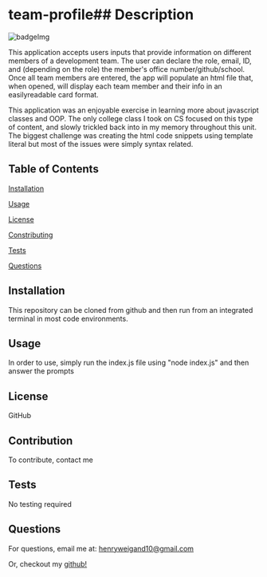# team-profile## Description

![badgeImg](https://shields.io/badge/license-MIT-green)

This application accepts users inputs that provide information on different members of a development team. The user can declare the role, email, ID, and (depending on the role) the member's office number/github/school. Once all team members are entered, the app will populate an html file that, when opened, will display each team member and their info in an easilyreadable card format.  

This application was an enjoyable exercise in learning more about javascript classes and OOP. The only college class I took on CS focused on this type of content, and slowly trickled back into in my memory throughout this unit. The biggest challenge was creating the html code snippets using template literal but most of the issues were simply syntax related. 


## Table of Contents 

[Installation](#Installation)
    
[Usage](#usage)
    
[License](#License)
    
[Constributing](#Constributing)
    
[Tests](#Tests)
    
[Questions](#Questions)
    
    
## Installation
    
This repository can be cloned from github and then run from an integrated terminal in most code environments.
    
    
## Usage
    
In order to use, simply run the index.js file using "node index.js" and then answer the prompts
    
    
## License 
    
GitHub
    
    
## Contribution 
    
To contribute, contact me
    
    
## Tests
    
No testing required
    
    
## Questions
    
For questions, email me at: henryweigand10@gmail.com
    
Or, checkout my [github!](github.com/hcweigand10)